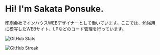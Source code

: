 # Hi! I'm Sakata Ponsuke.
印刷会社でインハウスWEBデザイナーとして働いています。ここでは、勉強用に模写したWEBサイト、LPなどのコード管理を行っています。

![GitHub Stats](https://github-readme-stats.vercel.app/api?username=your-username&show_icons=true&theme=radical)

[![GitHub Streak](https://streak-stats.demolab.com/?user=your-username)](https://git.io/streak-stats)
